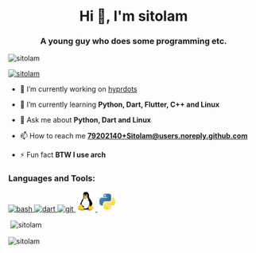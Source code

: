 <h1 align="center">Hi 👋, I'm sitolam</h1>
<h3 align="center">A young guy who does some programming etc.</h3>

<p align="left"> <img src="https://komarev.com/ghpvc/?username=sitolam&label=Profile%20views&color=21a1de&style=plastic" alt="sitolam" /> </p>

<p align="left"> <a href="https://github.com/ryo-ma/github-profile-trophy"><img src="https://github-profile-trophy.vercel.app/?username=sitolam&theme=onedark" alt="sitolam" /></a> </p>

- 🔭 I’m currently working on [hyprdots](https://github.com/Sitolam/hyprdots)

- 🌱 I’m currently learning **Python, Dart, Flutter, C++ and Linux**

- 💬 Ask me about **Python, Dart and Linux**

- 📫 How to reach me **79202140+Sitolam@users.noreply.github.com**

- ⚡ Fun fact **BTW I use arch**


<h3 align="left">Languages and Tools:</h3>
<p align="left"> <a href="https://www.gnu.org/software/bash/" target="_blank" rel="noreferrer"> <img src="https://www.vectorlogo.zone/logos/gnu_bash/gnu_bash-icon.svg" alt="bash" width="40" height="40"/> </a> <a href="https://dart.dev" target="_blank" rel="noreferrer"> <img src="https://www.vectorlogo.zone/logos/dartlang/dartlang-icon.svg" alt="dart" width="40" height="40"/> </a> <a href="https://git-scm.com/" target="_blank" rel="noreferrer"> <img src="https://www.vectorlogo.zone/logos/git-scm/git-scm-icon.svg" alt="git" width="40" height="40"/> </a> <a href="https://www.linux.org/" target="_blank" rel="noreferrer"> <img src="https://raw.githubusercontent.com/devicons/devicon/master/icons/linux/linux-original.svg" alt="linux" width="40" height="40"/> </a> <a href="https://www.python.org" target="_blank" rel="noreferrer"> <img src="https://raw.githubusercontent.com/devicons/devicon/master/icons/python/python-original.svg" alt="python" width="40" height="40"/> </a> </p>

<p>&nbsp;<img align="center" src="https://github-readme-stats.vercel.app/api?username=sitolam&show_icons=true&locale=en&theme=onedark" alt="sitolam" /></p>

<p><img align="center" src="https://github-readme-streak-stats.herokuapp.com/?user=sitolam&theme=default" alt="sitolam" /></p>

